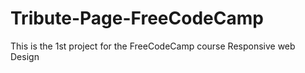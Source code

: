 # Tribute-Page-FreeCodeCamp
This is the 1st project for the FreeCodeCamp course Responsive web Design
